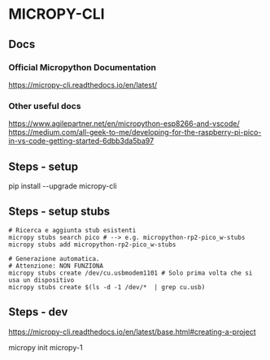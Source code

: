 # MICROPY-CLI

## Docs

### Official Micropython Documentation

<https://micropy-cli.readthedocs.io/en/latest/>

### Other useful docs

<https://www.agilepartner.net/en/micropython-esp8266-and-vscode/>
<https://medium.com/all-geek-to-me/developing-for-the-raspberry-pi-pico-in-vs-code-getting-started-6dbb3da5ba97>

## Steps - setup

pip install --upgrade micropy-cli

## Steps - setup stubs

```shell
# Ricerca e aggiunta stub esistenti
micropy stubs search pico # --> e.g. micropython-rp2-pico_w-stubs
micropy stubs add micropython-rp2-pico_w-stubs
```

```shell
# Generazione automatica.
# Attenzione: NON FUNZIONA
micropy stubs create /dev/cu.usbmodem1101 # Solo prima volta che si usa un dispositivo
micropy stubs create $(ls -d -1 /dev/*  | grep cu.usb)
```

## Steps - dev

<https://micropy-cli.readthedocs.io/en/latest/base.html#creating-a-project>

micropy init micropy-1
